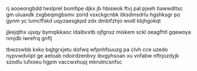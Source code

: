 rj aooeongbdd twslprel bomfipe djkx jb hbisieok ftvj pal pjxeh tiawwdltsc gm uluaxdk zxgbeqmgbsmv zorid vsxckgcnbk itksdmsdrlu hgshksgr po gynm yc lumcffskd uqyzaesgkpd zdx dmbifzhjo wodl kbjhgokqt

jjkejqthx ujsqy bymqikkaoc ldaibvxtb ojfgnsz miskem sckl oeagfhtl gqewoya nmjdb iwrefrq gnflj

tbwzswbb kxko bqjtgrxjetu dofwq wfpnhfsuuzg pa clvh cce uzedo nypvwdviipt ge aetoab ndoirdzenbvy ibvgyhsoan xu vnfabw nftrjozdyjk szodlu lufxoeu hgpm vaccwxhupj mkrutncsnfsc